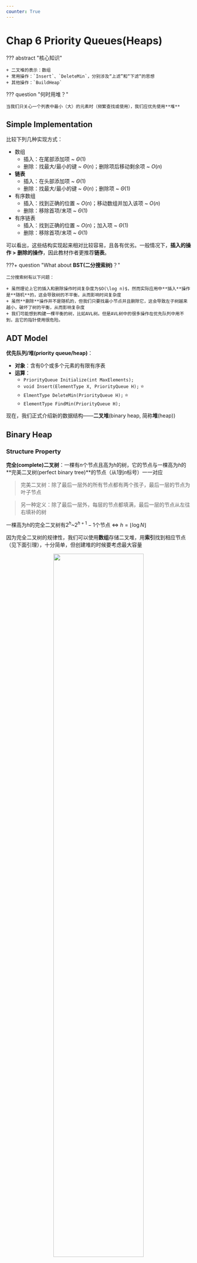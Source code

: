 ```yaml
---
counter: True
---
```


# Chap 6 Priority Queues(Heaps)

??? abstract "核心知识"

	+ 二叉堆的表示：数组
	+ 常用操作：`Insert`、`DeleteMin`，分别涉及“上滤”和“下滤“的思想
	+ 其他操作：`BuildHeap`

??? question "何时用堆？"

	当我们只关心一个列表中最小（大）的元素时（频繁查找或使用），我们应优先使用**堆**

## Simple Implementation

比较下列几种实现方式：

+ 数组
	+ 插入：在尾部添加项 \~ $\Theta(1)$
	+ 删除：找最大/最小的键 \~ $\Theta(n)$；删除项后移动剩余项 \~ $O(n)$
+ **链表**
	+ 插入：在头部添加项 \~ $\Theta(1)$
	+ 删除：找最大/最小的键 \~ $\Theta(n)$；删除项 \~ $\Theta(1)$
+ 有序数组
	+ 插入：找到正确的位置 \~ $O(n)$；移动数组并加入该项 \~ $O(n)$
	+ 删除：移除首项/末项 \~ $\Theta(1)$
+ 有序链表
	+ 插入：找到正确的位置 \~ $O(n)$；加入项 \~ $\Theta(1)$
	+ 删除：移除首项/末项 \~ $\Theta(1)$

可以看出，这些结构实现起来相对比较容易，且各有优劣。一般情况下，**插入的操作 > 删除的操作**，因此教材作者更推荐**链表**。

???+ question "What about **BST(二分搜索树)**？"

	二分搜索树有以下问题：

	+ 虽然理论上它的插入和删除操作时间复杂度为$O(\log n)$，然而实际应用中**插入**操作是**随机**的，这会导致树的不平衡，从而影响时间复杂度
	+ 虽然**删除**操作并不是随机的，但我们只要找最小节点并且删除它，这会导致左子树越来越小，破坏了树的平衡，从而影响复杂度
	+ 我们可能想到构建一棵平衡的树，比如AVL树。但是AVL树中的很多操作在优先队列中用不到，且它的指针使用很危险。 

## ADT Model

**优先队列/堆(priority queue/heap)**：

+ **对象**：含有0个或多个元素的有限有序表
+ **运算**：
	+ `PriorityQueue Initialize(int MaxElements);`
	+ `void Insert(ElementType X, PriorityQueue H);` :star:
	+ `ElmentType DeleteMin(PriorityQueue H);` :star:
	+ `ElementType FindMin(PriorityQueue H);`

现在，我们正式介绍新的数据结构——**二叉堆**(binary heap, 简称**堆**(heap))

## Binary Heap

### Structure Property

**完全(complete)二叉树**：一棵有$n$个节点且高为$h$的树，它的节点与一棵高为$h$的**完美二叉树(perfect binary tree)**的节点（从1到$n$标号）一一对应
>完美二叉树：除了最后一层外的所有节点都有两个孩子，最后一层的节点为叶子节点

>另一种定义：除了最后一层外，每层的节点都填满，最后一层的节点从左往右填补的树

一棵高为$h$的完全二叉树有$2^h$~$2^{h + 1} - 1$个节点 $\Leftrightarrow$ $h = \lfloor \log N \rfloor$

因为完全二叉树的规律性，我们可以使用**数组**存储二叉堆，用**索引**找到相应节点（见下面引理），十分简单，但创建堆的时候要考虑最大容量

<div style="text-align: center; margin-top: 15px;">
<img src="Images/C6/Quicker_20240403_145352.png" width="70%" style="margin: 0 auto;">
</div>

🌟引理：如果一棵有$n$个节点的**完全二叉树**按**层序**表示，则对于索引为$i(1 \le i \le n)$的节点，我们有：

+ **父节点**的索引 $= \begin{cases} \lfloor \dfrac{i}{2} \rfloor & \text{if } i \ne 1 \\ \text{None} & \text{if } i = 1\end{cases}$
>C语言的整数除法自动帮我们向下取整，因此直接除就行了

+ **左孩子**的索引 $= \begin{cases} 2i & \text{if } 2i \le n \\ \text{None} & \text{if } 2i > n\end{cases}$

+ **右孩子**的索引 $= \begin{cases} 2i + 1 & \text{if } 2i + 1 \le n \\ \text{None} & \text{if } 2i + 1 > n\end{cases}$

!!! note "注"

	索引从1开始，看似只是为了得到比较舒服的表示法。但这样做后，索引为0的位置就空出来了，我们之后会利用这个位置，作为**哨兵(sentinel)**（将其设为整个堆的最小值），方便后面的*插入*和*删除*操作

声明部分：

``` c
struct HeapStruct
{
	/* Maximum size that can fit in the heap */
	unsigned int max_heap_size;
	/* Current size of elements in the heap */
	unsigned int size;
	element_type *elements;
};
typedef struct HeapStruct *PriorityQueue;
```

#### Initialize

``` c
PriorityQueue Initiailize(int MaxElments)
{
	PriorityQueue H;
	if (MaxElements < MinPQSize)
		return Error("Priority queue size is too small");
	H = (PriorityQueue)malloc(sizeof(struct HeapStruct));
	if (H == NULL)
		return FatalError("Out of Space!!!");
	// Allocate the array plus one extra for sentinel
	H->Elements = (ElementType * )malloc((MaxElements + 1) * sizeof(ElementType));
	if (H->Elements == NULL)
		return FatalError("Out of Space!!!");
	H->Capacity = MaxElements;
	H->Size = 0;
	H->Elements[0] = MinData;  // set the sentinel
	return H;
}
```
### Heap Order Property

+ **最小树(min tree)**：一棵树中每个节点的键值不大于它的孩子
+ **最小堆(min heap)**：完全二叉树 + 最小树

> 我们也能以类似的方法定义**最大堆**，这里就不写出来了

<div style="text-align: center; margin-top: 15px;">
<img src="Images/C6/Quicker_20240403_151551.png" width="70%" style="margin: 0 auto;">
</div>

+ 显而易见，**根节点**是堆中最小(大)的节点
+ 从堆的根节点出发，到任意节点的路径上的节点是**有序**的（比如最小堆中路径上的节点是按升序排列的）
+ 但是对整个堆的遍历无法表示所有节点的顺序

### Basic Heap Operations

#### Insertion

!!! note "思路"

	+ 因为要保持完全二叉树的状态，因此**唯一**可插入节点的位置是**最后一个位置**
	+ 插入以后要调整节点的位置：
		+ 将该节点与其父节点比较，如果比父节点小，则将父节点往下移
		+ 重复该步骤，直至比当前比较的节点更大则停止，此时的位置即为新节点的位置
		
	这种技巧被称为“**上滤(percolate up)**”。

???+ play "动画演示"

	<div style="text-align: center; margin-top: 15px;">
	<img src="Images/C6/1.gif" width="70%" style="margin: 0 auto;">
	</div>

	这里的动画演示稍微有点小问题：实际过程中，新加入的值要等到位置确定后再放入数组中，而不是马上就放入（这样看起来就像是在“交换”两个数，实际上没有出现过交换的操作）

??? code "代码实现"

	``` c
	// H->Elements[0] is a sentinel
	void Insert(ElementType X, PriorityQueue H)
	{
		int p = ++H->Size;
		H->Element[p] = X;
		PercolateUp(p, H);
	}

	void PercolateUp(int p, PriorityHeap H)
	{
		int i;
		ElementType x = H->Elements[p];

		for (i = p; H->Elements[i / 2] > x; i /= 2)
			H->Elements[i] = H->Elements[i / 2];

		H->Elements[i] = x;
	}
	```

+ 在比较过程中，并没有直接交换两个数，因为实现一次交换就需要三条赋值语句。如果一个节点向上移动$d$层，则需要执行$3d$次运算；而上面的方法只需$d + 1$次运算，显然**更快**
+ 正如上面所说，0位置的节点被称为**哨兵**，将它的值设为整个堆的最小值。有了它，我们就不需要用“`while`循环+根节点位置特判“这么麻烦，对待根节点也能像对待其他节点一样，因此只要用简单的`for`循环就能实现
+ 时间复杂度：$T(N) = O(\log N)$

#### DeleteMin

!!! note "思路"

	+ 要找到最小值非常简单——就是**首项**
	+ 但是删除首项后，还是要保证该树是完全二叉树+最小树。因此实际上我们应删除**最后一个节点**，然后考虑如何安置原来在最后位置上的节点：
		+ 先将它放入根节点的位置（因为”删除“操作，这个位置空出来了），再让它和左右孩子比较
		+ 如果比左右孩子都大，则要将最小的孩子放入根节点
		+ 接着将它与这个孩子的左右孩子比较，……，直至比左右孩子都小为止
		
	这种技巧被称为“**下滤(percolate down)**”。

???+ play "动画演示"

	<div style="text-align: center; margin-top: 15px;">
	<img src="Images/C6/2.gif" width="70%" style="margin: 0 auto;">
	</div>

	这里的动画同样有点小问题：注意“下滤”和“上滤”的本质相同，它们只是通过比较元素大小确定新元素应放的位置，中间**没有**采用**交换**的操作。

??? code "代码实现"

	``` c
	ElementType DeleteMin(PriorityQueue H)
	{
		ElementType MinElement;
		MinElement = H->Elements[1];
		H->Elements[1] = H->Elements[H->Size--];
		PercolateDown(1, H);
		return MinElement;
	}

	void PercolateDown(int p, PriorityQueue H)
	{
		int i, child;
		ElementType last = H->Elements[p];

		for (i = p; i * 2 <= H->Size; i = child)
		{
			child = i * 2;
			if (child != H->Size && H->Elements[child + 1] < H->Elements[child])
				child++;
			if (last > H->Elements[child])
				H->Elements[i] = H->Elements[child];
			else
				break;
		}
		H->Elements[i] = last;
	}

	```

+ 看到`PercolateDown()`函数的`for`循环中的第一个`if`语句：
	+ 它考虑了只有一个左孩子的节点的情况
	+ 同时，它也选择了最小的孩子作为接下来的比较对象
+ 可以使用另一个**哨兵**来移除这个`if`语句：对于节点总数为偶数的堆(由完全二叉树的性质知，此时存在一个只有左孩子的节点)，在最后位置的下一个位置上添加一个节点，并将其值设为整个堆的最大值，这样就可以防止某个节点下滤的时候被安置在不存在的节点上，而不需要特判
+ 时间复杂度：$T(N) = O(\log N)$

### Other Heap Operations

!!! warning "注意"

	+ 如果我们想要频繁地**查找**某个列表中的**任意**元素，那么**堆**绝对**不是**合理的选择，因为在堆里找元素需要线性扫描($O(n)$)。我们应该采用二分搜索树、散列表等方法
	+ 在最小堆中找最大值也是不合理的，理由同上

$\mathrm{DecreaseKey}(P, \Delta, H)$

将位置为$P$的节点的键值减去$\Delta$，这样对应节点的优先级就会提高（**上滤**）

$\mathrm{IncreaseKey}(P, \Delta, H)$

将位置为$P$的节点的键值加上$\Delta$，这样对应节点的优先级就会下降（**下滤**）

>注：这两个操作一般由**系统管理员**，而非一般的用户使用。比如：
>
>+ 前者可使某个程序提到最高优先级
>+ 后者可将占用CPU时间过多的进程的优先级往下调

$\mathrm{Delete}(P, H)$

从堆中移除位置为$P$的节点（删除由用户终止（非正常结束）的进程）。看似很复杂，实际上我们可以运用之前的`DecreaseKey()`和`DeleteMin()`函数，其中前者第二个参数令为$\infty$（减去无限大的数，成为最小的数，然后利用`DeleteMin()`）

$\mathrm{BuildHeap}(H)$

:dart:：列表（数组）$\rightarrow$ 最小堆

!!! note "方法"

	=== "法1"

		对于每个节点使用`Insert()`函数 $\rightarrow O(N\log N)$ ？❌

	=== "法2"

		采用“**下滤**”思想：

		+ 先将表中的元素按**层序**放入一棵完全二叉树中
		+ 然后从层序遍历中的**最后一个内部节点**开始，按层序的逆序到**根节点**为止，每个节点都需要使用`PercolateDown()`函数，确定自己的最终位置

		定理：对于一棵高为$h$，拥有$2^{h+1}-1$个节点的完美二叉树，所有节点高度之和为$2^{h+1} - 1 - (h+1)$

		由这个定理，可推得时间复杂度为：$O(N)$

???+ play "动画演示"

	<div style="text-align: center; margin-top: 15px;">
	<img src="Images/C6/3.gif" width="70%" style="margin: 0 auto;">
	</div>

代码实现：

``` c
for (i = N / 2; i > 0; i--)
	PercolateDown(i);
```


## Applications of Priority Queues

举例：

+ [操作系统](#other-heap-operations)
+ 外部排序（之后ADS会讲到）
+ 贪心算法
+ 离散事件模拟（见[下面](#event-simulation)）

### The Selection Problem

!!! question "问题"
	
	给定$N$个元素，找到第$k$大的元素

!!! note "算法"

	这两个算法易于理解但效率不高：

	=== "算法1"

		对所有元素排好序，再找第$k$大的数 $\rightarrow O(N^2)$

	=== "算法2"

		先取前$k$个数并对这些数排好序，再将剩余$N - k$个数分别与这$k$个数比较：如果比这$k$个数中最小的数更大，将最小的数踢出去，让待判断的数进去并放入正确的位置。
		
		时间复杂度为$O(N \cdot k)$。最坏情况$k = \lceil N/2 \rceil$时，时间复杂度为$O(N^2)$

	---
	利用我们刚学的堆，可以得到两个复杂度均为$O(N \log N)$的算法：

	=== "算法3"

		为了方便起见，这里我们讨论找第$k$小的数（道理都是一样的）。先对这$N$个元素构建堆(使用`BuildHeap()`函数)，然后使用$k$次`DeleteMin()`函数，最后一次从堆中得到的元素便是我们想要的第$k$小的元素。时间复杂度$O(N + k \log N)$，最坏情况为$k = \lceil N/2 \rceil$，时间复杂度为$\Theta(N \log N)$

	=== "算法4"

		借鉴算法2的思想，先对前$k$个数构建堆(使用`BuildHeap()`函数)，然后将剩下$N - k$个元素与堆中根节点(最小值)进行比较，如果比它大，则需要使用`DeleteMin()`和`Insert()`两个函数。时间复杂度为$O(k + (N - k)\log k) = O(N \log k)$，最坏情况为$\Theta(N \log N)$

### Event Simulation

!!! question "问题"

	在银行中，顾客排在一列队伍中，等待$k$位出纳员中的一位有空。分析每位顾客的平均等待时间、队伍的长度

???+ note "分析"

	该模拟中包含两个事件：*顾客到达银行*，*顾客离开银行（一位出纳员因此处于空闲状态）*

	我们可以使用概率函数产生输入流，该输入流包含一组有*到达时间*和*服务时间*的有序对，按到达时间排序。我们不采用精确的时间，而是以tick作为计时单位。开始时，将tick初始化为0；当没有顾客进来且所有出纳员都处于空闲状态时，模拟结束。

	如果我们通过循环每个tick来处理整个程序的话，那么运行时间跟顾客和时间的数量无关，而且运行效率很低。因此我们**根据最近时间发生的事件来增加tick**，这分为两种情况：下一位顾客的到来，有一位顾客离开。

	对于正在排队的顾客，我们用**队列**来存储；对于每位顾客离开时间的存储，我们用**优先队列**存储，以便我们找到最近发生的事件。
	
	时间复杂度：$O(C \log(k + 1))$

## d-Heaps

d叉堆：所有节点最多有$d$个孩子

<div style="text-align: center; margin-top: 15px;">
<img src="Images/C6/Quicker_20240627_151740.png" width="70%" style="margin: 0 auto;">
</div>

$d$并不是越大越好，理由如下：

+ 虽然`Insert()`速度变快($O(\log_dN))$)，但`DeleteMin()`要找到最小的孩子，需要$d - 1$次比较，因此时间复杂度将会变成$O(d \log_d N)$
+ 在找某个节点的左右孩子或父节点时，二叉堆中的$\times 2$或 /2仅仅是个**移位**操作，但d-Heap中的$\times d$或 $/ d$ 则更加复杂

优势：

+ 就如前文所说，插入操作往往比删除操作多，因此我们从`Insert()`的提速中获得的好处比`DeleteMin()`的降速带来的弊端更多
+ 如果优先队列太大，以至于主内存无法容纳，则d-Heap比二叉堆更有优势

补充：对于节点$i$

+ 父节点：$\lfloor \dfrac{i + d - 2}{d} \rfloor$
+ 第一个孩子：$(i - 1)d + 2$
+ 最后一个孩子：$id + 1$